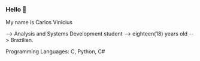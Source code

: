 ### Hello 👋

<!--
**CarloHrad/CarloHrad** is a ✨ _special_ ✨ repository because its `README.md` (this file) appears on your GitHub profile.

Here are some ideas to get you started:

- 🌱 I’m currently learning Web and Game development
  --> My name is Carlos Vinicius
  --> Analysis and Systems Development student
  --> eighteen(18) years old 
  --> Brazilian.

  Programming Languages: C, Python, C#
  
